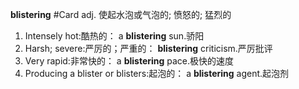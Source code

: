 
**blistering** #Card 
adj.  使起水泡或气泡的; 愤怒的; 猛烈的
1. Intensely hot:酷热的：
a **blistering** sun.骄阳
2. Harsh; severe:严厉的；严重的：
**blistering** criticism.严厉批评
3. Very rapid:非常快的：
a **blistering** pace.极快的速度
4. Producing a blister or blisters:起泡的：
a **blistering** agent.起泡剂